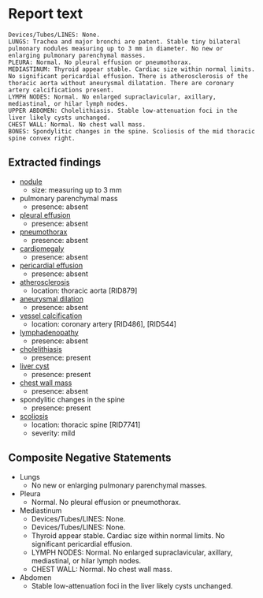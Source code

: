 # Report text

```text
Devices/Tubes/LINES: None.
LUNGS: Trachea and major bronchi are patent. Stable tiny bilateral pulmonary nodules measuring up to 3 mm in diameter. No new or enlarging pulmonary parenchymal masses.
PLEURA: Normal. No pleural effusion or pneumothorax.
MEDIASTINUM: Thyroid appear stable. Cardiac size within normal limits. No significant pericardial effusion. There is atherosclerosis of the thoracic aorta without aneurysmal dilatation. There are coronary artery calcifications present.
LYMPH NODES: Normal. No enlarged supraclavicular, axillary, mediastinal, or hilar lymph nodes.
UPPER ABDOMEN: Cholelithiasis. Stable low-attenuation foci in the liver likely cysts unchanged.
CHEST WALL: Normal. No chest wall mass.
BONES: Spondylitic changes in the spine. Scoliosis of the mid thoracic spine convex right.
```

## Extracted findings

- [nodule](../../definitions/hood/adrenal-nodule.json)
  - size: measuring up to 3 mm
- pulmonary parenchymal mass
  - presence: absent
- [pleural effusion](../../definitions/hood/pleural-effusion.json)
  - presence: absent
- [pneumothorax](../../definitions/hood/pneumothorax.json)
  - presence: absent
- [cardiomegaly](../../definitions/upmedic/Cardiomegaly.cde.md)
  - presence: absent
- [pericardial effusion](../../definitions/hood/pericardial-effusion.json)
  - presence: absent
- [atherosclerosis](../../definitions/nuance/thoracic_vessel_atherosclerotic_calcification.json)
  - location: thoracic aorta \[RID879\]
- [aneurysmal dilation](../../definitions/nuance/aortic_aneurysm_or_dilation.json)
  - presence: absent
- [vessel calcification](../../definitions/nuance/coronary_artery_calcification.json)
  - location: coronary artery \[RID486\], \[RID544\]
- [lymphadenopathy](../../definitions/hood/mediastinal-lymph-nodes.json)
  - presence: absent
- [cholelithiasis](../../definitions/hood/cholelithiasis.json)
  - presence: present
- [liver cyst](../../definitions/nuance/hepatic_and_renal_cysts.json)
  - presence: present
- [chest wall mass](../../definitions/nuance/chest_wall_mass.json)  
  - presence: absent
- spondylitic changes in the spine
  - presence: present
- [scoliosis](../../definitions/nuance/thoracic_spine_scoliosis.json)
  - location: thoracic spine \[RID7741\]
  - severity: mild

## Composite Negative Statements

- Lungs
  - No new or enlarging pulmonary parenchymal masses.
- Pleura
  - Normal. No pleural effusion or pneumothorax.
- Mediastinum
  - Devices/Tubes/LINES: None.
  - Devices/Tubes/LINES: None.
  - Thyroid appear stable. Cardiac size within normal limits. No significant pericardial effusion.
  - LYMPH NODES: Normal. No enlarged supraclavicular, axillary, mediastinal, or hilar lymph nodes.
  - CHEST WALL: Normal. No chest wall mass.
- Abdomen
  - Stable low-attenuation foci in the liver likely cysts unchanged.
